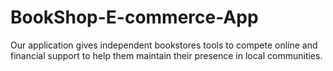 # BookShop-E-commerce-App
Our application gives independent bookstores tools to compete online and 
financial support to help them maintain their presence in local communities.
